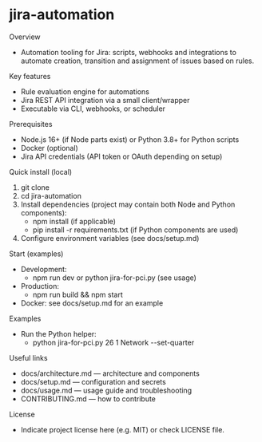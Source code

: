 # jira-automation

Overview
- Automation tooling for Jira: scripts, webhooks and integrations to automate
  creation, transition and assignment of issues based on rules.

Key features
- Rule evaluation engine for automations
- Jira REST API integration via a small client/wrapper
- Executable via CLI, webhooks, or scheduler

Prerequisites
- Node.js 16+ (if Node parts exist) or Python 3.8+ for Python scripts
- Docker (optional)
- Jira API credentials (API token or OAuth depending on setup)

Quick install (local)
1. git clone <repo>
2. cd jira-automation
3. Install dependencies (project may contain both Node and Python components):
   - npm install (if applicable)
   - pip install -r requirements.txt (if Python components are used)
4. Configure environment variables (see docs/setup.md)

Start (examples)
- Development:
  - npm run dev or python jira-for-pci.py (see usage)
- Production:
  - npm run build && npm start
- Docker: see docs/setup.md for an example

Examples
- Run the Python helper:
  - python jira-for-pci.py 26 1 Network --set-quarter

Useful links
- docs/architecture.md — architecture and components
- docs/setup.md — configuration and secrets
- docs/usage.md — usage guide and troubleshooting
- CONTRIBUTING.md — how to contribute

License
- Indicate project license here (e.g. MIT) or check LICENSE file.

